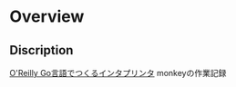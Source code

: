 # Overview

## Discription
[O'Reilly Go言語でつくるインタプリンタ](https://www.oreilly.co.jp/books/9784873118222/) monkeyの作業記録

